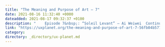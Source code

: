 ```yaml
---
title: "The Meaning and Purpose of Art — 7"
date: 2021-08-16 11:32:40 +0000
dateadded: 2021-08-17 09:32:37 +0100
description: "    Episode 7&nbsp;: “Soleil Levant” — Ai Weiwei  Continue reading on UX Planet »  "
link: "https://uxplanet.org/the-meaning-and-purpose-of-art-7-56fb04b577b8?source=rss----819cc2aaeee0---4"
category:
directory: _directory/ux-planet.md
---
```

